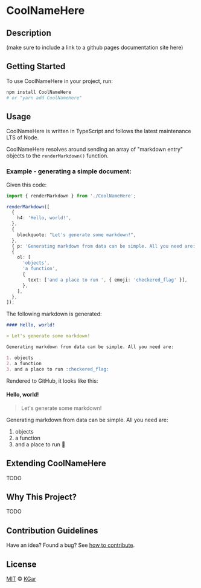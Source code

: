 # CoolNameHere

## Description

(make sure to include a link to a github pages documentation site here)

## Getting Started

To use CoolNameHere in your project, run:

```sh
npm install CoolNameHere
# or "yarn add CoolNameHere"
```

## Usage

CoolNameHere is written in TypeScript and follows the latest maintenance LTS of Node.

CoolNameHere resolves around sending an array of "markdown entry" objects to the `renderMarkdown()` function.

### **Example** - generating a simple document:

Given this code:

```ts
import { renderMarkdown } from './CoolNameHere';

renderMarkdown([
  {
    h4: 'Hello, world!',
  },
  {
    blockquote: "Let's generate some markdown!",
  },
  { p: 'Generating markdown from data can be simple. All you need are:' },
  {
    ol: [
      'objects',
      'a function',
      {
        text: ['and a place to run ', { emoji: 'checkered_flag' }],
      },
    ],
  },
]);
```

The following markdown is generated:

```md
#### Hello, world!

> Let's generate some markdown!

Generating markdown from data can be simple. All you need are:

1. objects
2. a function
3. and a place to run :checkered_flag:
```

Rendered to GitHub, it looks like this:

#### Hello, world!

> Let's generate some markdown!

Generating markdown from data can be simple. All you need are:

1. objects
2. a function
3. and a place to run :checkered_flag:

## Extending CoolNameHere

TODO

## Why This Project?

TODO

## Contribution Guidelines

Have an idea? Found a bug? See [how to contribute](https://github.com/kgar/data-driven-markdown/blob/main/CONTRIBUTING.md).

## License

[MIT](https://github.com/kgar/data-driven-markdown/blob/main/LICENSE) © [KGar](https://github.com/kgar)
